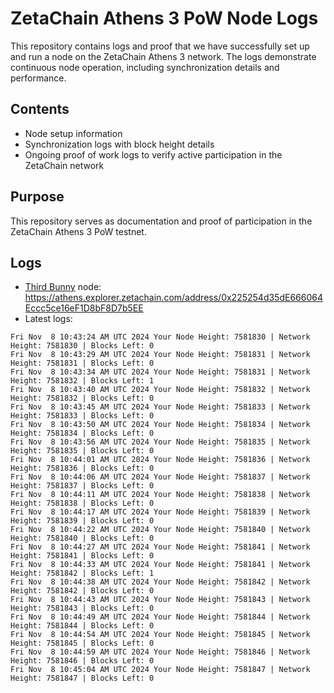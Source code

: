 # ZetaChain Athens 3 PoW Node Logs
This repository contains logs and proof that we have successfully set up and run a node on the ZetaChain Athens 3 network. The logs demonstrate continuous node operation, including synchronization details and performance.

## Contents
- Node setup information
- Synchronization logs with block height details
- Ongoing proof of work logs to verify active participation in the ZetaChain network

## Purpose
This repository serves as documentation and proof of participation in the ZetaChain Athens 3 PoW testnet.

## Logs

- [Third Bunny](https://thirdbunny.xyz/) node: https://athens.explorer.zetachain.com/address/0x225254d35dE666064Eccc5ce16eF1D8bF8D7b5EE
- Latest logs:
```
Fri Nov  8 10:43:24 AM UTC 2024 Your Node Height: 7581830 | Network Height: 7581830 | Blocks Left: 0
Fri Nov  8 10:43:29 AM UTC 2024 Your Node Height: 7581831 | Network Height: 7581831 | Blocks Left: 0
Fri Nov  8 10:43:34 AM UTC 2024 Your Node Height: 7581831 | Network Height: 7581832 | Blocks Left: 1
Fri Nov  8 10:43:40 AM UTC 2024 Your Node Height: 7581832 | Network Height: 7581832 | Blocks Left: 0
Fri Nov  8 10:43:45 AM UTC 2024 Your Node Height: 7581833 | Network Height: 7581833 | Blocks Left: 0
Fri Nov  8 10:43:50 AM UTC 2024 Your Node Height: 7581834 | Network Height: 7581834 | Blocks Left: 0
Fri Nov  8 10:43:56 AM UTC 2024 Your Node Height: 7581835 | Network Height: 7581835 | Blocks Left: 0
Fri Nov  8 10:44:01 AM UTC 2024 Your Node Height: 7581836 | Network Height: 7581836 | Blocks Left: 0
Fri Nov  8 10:44:06 AM UTC 2024 Your Node Height: 7581837 | Network Height: 7581837 | Blocks Left: 0
Fri Nov  8 10:44:11 AM UTC 2024 Your Node Height: 7581838 | Network Height: 7581838 | Blocks Left: 0
Fri Nov  8 10:44:17 AM UTC 2024 Your Node Height: 7581839 | Network Height: 7581839 | Blocks Left: 0
Fri Nov  8 10:44:22 AM UTC 2024 Your Node Height: 7581840 | Network Height: 7581840 | Blocks Left: 0
Fri Nov  8 10:44:27 AM UTC 2024 Your Node Height: 7581841 | Network Height: 7581841 | Blocks Left: 0
Fri Nov  8 10:44:33 AM UTC 2024 Your Node Height: 7581841 | Network Height: 7581842 | Blocks Left: 1
Fri Nov  8 10:44:38 AM UTC 2024 Your Node Height: 7581842 | Network Height: 7581842 | Blocks Left: 0
Fri Nov  8 10:44:43 AM UTC 2024 Your Node Height: 7581843 | Network Height: 7581843 | Blocks Left: 0
Fri Nov  8 10:44:49 AM UTC 2024 Your Node Height: 7581844 | Network Height: 7581844 | Blocks Left: 0
Fri Nov  8 10:44:54 AM UTC 2024 Your Node Height: 7581845 | Network Height: 7581845 | Blocks Left: 0
Fri Nov  8 10:44:59 AM UTC 2024 Your Node Height: 7581846 | Network Height: 7581846 | Blocks Left: 0
Fri Nov  8 10:45:04 AM UTC 2024 Your Node Height: 7581847 | Network Height: 7581847 | Blocks Left: 0
```
